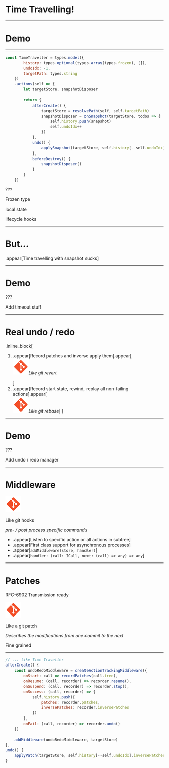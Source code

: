 # Time Travelling!

---

# Demo

---

```javascript
const TimeTraveller = types.model({
        history: types.optional(types.array(types.frozen), []),
        undoIdx: -1,
        targetPath: types.string
    })
    .actions(self => {
        let targetStore, snapshotDisposer

        return {
            afterCreate() {
                targetStore = resolvePath(self, self.targetPath)
                snapshotDisposer = onSnapshot(targetStore, todos => {
                    self.history.push(snapshot)
                    self.undoIdx++
                })
            },
            undo() {
                applySnapshot(targetStore, self.history[--self.undoIdx])
            },
            beforeDestroy() {
                snapshotDisposer()
            }
        }
    })
```

???

Frozen type

local state

lifecycle hooks

---

# But...

.appear[Time travelling with snapshot sucks]

---

# Demo

???

Add timeout stuff

---

# Real undo / redo

.inline_block[
1. .appear[Record patches and inverse apply them].appear[<br/><img src="img/git.png" width="50" />_Like git revert_<br/><br/>]
1. .appear[Record start state, rewind, replay all non-failing actions].appear[<br/><img src="img/git.png" width="50" />_Like git rebase_]
]

---

# Demo

???

Add undo / redo manager

---

# Middleware


<img src="img/git.png" width="50" />

Like git hooks

_pre- / post process specific commands_

* .appear[Listen to specific action or all actions in subtree]
* .appear[First class support for asynchronous processes]
* .appear[`addMiddleware(store, handler)`]
* .appear[`handler: (call: ICall, next: (call) => any) => any`]



---

# Patches

RFC-6902
Transmission ready

<img src="img/git.png" width="50" />

Like a git patch

_Describes the modifications from one commit to the next_

Fine grained


---

```javascript
// ... like Time Traveller
afterCreate() {
    const undoRedoMiddleware = createActionTrackingMiddleware({
        onStart: call => recordPatches(call.tree),
        onResume: (call, recorder) => recorder.resume(),
        onSuspend: (call, recorder) => recorder.stop(),
        onSuccess: (call, recorder) => {
            self.history.push({
                patches: recorder.patches,
                inversePatches: recorder.inversePatches
            })
        },
        onFail: (call, recorder) => recorder.undo()
    })

    addMiddleware(undoRedoMiddleware, targetStore)
},
undo() {
    applyPatch(targetStore, self.history[--self.undoIdx].inversePatches)
}
```